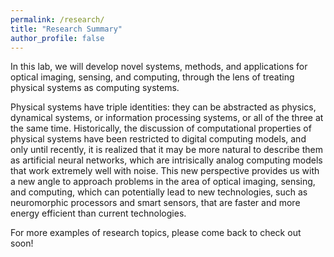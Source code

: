 ```yaml
---
permalink: /research/
title: "Research Summary"
author_profile: false
---
```


In this lab, we will develop novel systems, methods, and applications for optical imaging, sensing, and computing, through the lens of treating physical systems as computing systems.

Physical systems have triple identities: they can be abstracted as physics, dynamical systems, or information processing systems, or all of the three at the same time. Historically, the discussion of computational properties of physical systems have been restricted to digital computing models, and only until recently, it is realized that it may be more natural to describe them as artificial neural networks, which are intrisically analog computing models that work extremely well with noise. This new perspective provides us with a new angle to approach problems in the area of optical imaging, sensing, and computing, which can potentially lead to new technologies, such as neuromorphic processors and smart sensors, that are faster and more energy efficient than current technologies.

For more examples of research topics, please come back to check out soon!
